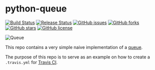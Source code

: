 # python-queue
[![Build Status](https://travis-ci.org/icaoberg/python-queue.svg?branch=master)](https://travis-ci.org/icaoberg/python-queue)
[![Release Status](https://img.shields.io/badge/release-v0.1-red.svg)](https://github.com/icaoberg/python-queue)
[![GitHub issues](https://img.shields.io/github/issues/icaoberg/python-queue.svg)](https://github.com/icaoberg/python-queue/issues)
[![GitHub forks](https://img.shields.io/github/forks/icaoberg/python-queue.svg)](https://github.com/icaoberg/python-queue/network)
[![GitHub stars](https://img.shields.io/github/stars/icaoberg/python-queue.svg)](https://github.com/icaoberg/python-queue/stargazers)
[![GitHub license](https://img.shields.io/badge/license-GPLv3-blue.svg)](https://www.gnu.org/licenses/quick-guide-gplv3.en.html)

![Queue](https://upload.wikimedia.org/wikipedia/commons/thumb/5/52/Data_Queue.svg/1024px-Data_Queue.svg.png)

This repo contains a very simple naive implementation of a [queue](https://en.wikipedia.org/wiki/Queue_(abstract_data_type)).

The purpose of this repo is to serve as an example on how to create a `.travis.yml` for [Travis CI](https://travis-ci.org/).
